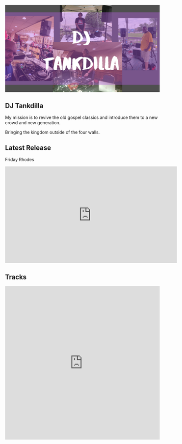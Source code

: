 <!-- Global site tag (gtag.js) - Google Analytics -->
<script async src="https://www.googletagmanager.com/gtag/js?id=UA-45238123-6"></script>
<script>
  window.dataLayer = window.dataLayer || [];
  function gtag(){dataLayer.push(arguments);}
  gtag('js', new Date());

  gtag('config', 'UA-45238123-6');
</script>

<script src="fb.js" type="text/javascript"></script>
<noscript><img height="1" width="1" style="display:none"
  src="https://www.facebook.com/tr?id=546847986238732&ev=PageView&noscript=1"
/></noscript>

![DJ Tankdilla](/photos/20200120_095033_0000.png)

## DJ Tankdilla

My mission is to revive the old gospel classics and introduce them to a new crowd and new generation.

Bringing the kingdom outside of the four walls.

## Latest Release

Friday Rhodes

<iframe width="560" height="315" src="https://www.youtube.com/embed/OVxM7WG9LSQ" frameborder="0" allow="accelerometer; autoplay; clipboard-write; encrypted-media; gyroscope; picture-in-picture" allowfullscreen></iframe>

## Tracks

<iframe width="100%" height="500" scrolling="no" frameborder="no" allow="autoplay" src="https://w.soundcloud.com/player/?url=https%3A//api.soundcloud.com/playlists/975345097&color=%23ff5500&auto_play=false&hide_related=false&show_comments=true&show_user=true&show_reposts=false&show_teaser=true&visual=true"></iframe>
